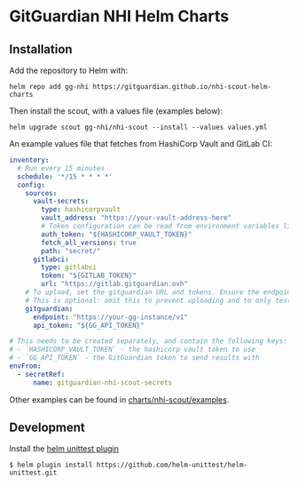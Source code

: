 # GitGuardian NHI Helm Charts

## Installation

Add the repository to Helm with:

```shell
helm repo add gg-nhi https://gitguardian.github.io/nhi-scout-helm-charts
```

Then install the scout, with a values file (examples below):

```shell
helm upgrade scout gg-nhi/nhi-scout --install --values values.yml
```

An example values file that fetches from HashiCorp Vault and GitLab CI:

```yaml
inventory:
  # Run every 15 minutes
  schedule: '*/15 * * * *'
  config:
    sources:
      vault-secrets:
        type: hashicorpvault
        vault_address: "https://your-vault-address-here"
        # Token configuration can be read from environment variables like so:
        auth_token: "${HASHICORP_VAULT_TOKEN}"
        fetch_all_versions: true
        path: "secret/"
      gitlabci:
        type: gitlabci
        token: "${GITLAB_TOKEN}"
        url: "https://gitlab.gitguardian.ovh"
    # To upload, set the gitguardian URL and tokens. Ensure the endpoint path ends with /v1
    # This is optional: omit this to prevent uploading and to only test collection.
    gitguardian:
      endpoint: "https://your-gg-instance/v1"
      api_token: "${GG_API_TOKEN}"

# This needs to be created separately, and contain the following keys:
# - `HASHICORP_VAULT_TOKEN` - the hashicorp vault token to use
# - `GG_API_TOKEN` - the GitGuardian token to send results with
envFrom:
  - secretRef:
      name: gitguardian-nhi-scout-secrets
```

Other examples can be found in [charts/nhi-scout/examples](charts/nhi-scout/examples).

## Development

Install the [helm unittest plugin](https://github.com/helm-unittest/helm-unittest)

```shell
$ helm plugin install https://github.com/helm-unittest/helm-unittest.git
```

